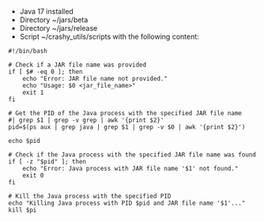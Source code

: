 - Java 17 installed
- Directory ~/jars/beta
- Directory ~/jars/release
- Script ~/crashy_utils/scripts with the following content:
```shell
#!/bin/bash

# Check if a JAR file name was provided
if [ $# -eq 0 ]; then
    echo "Error: JAR file name not provided."
    echo "Usage: $0 <jar_file_name>"
    exit 1
fi

# Get the PID of the Java process with the specified JAR file name
#| grep $1 | grep -v grep | awk '{print $2}'
pid=$(ps aux | grep java | grep $1 | grep -v $0 | awk '{print $2}')

echo $pid

# Check if the Java process with the specified JAR file name was found
if [ -z "$pid" ]; then
    echo "Error: Java process with JAR file name '$1' not found."
    exit 0
fi

# Kill the Java process with the specified PID
echo "Killing Java process with PID $pid and JAR file name '$1'..."
kill $pi
```

